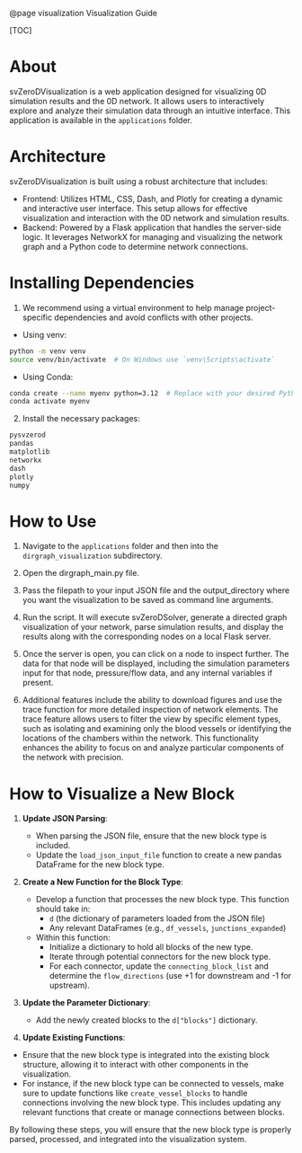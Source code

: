 @page visualization Visualization Guide

[TOC]

# About

svZeroDVisualization is a web application designed for visualizing 0D simulation results and the 0D network. It allows users to interactively explore and analyze their simulation data through an intuitive interface. 
This application is available in the  `applications` folder.


# Architecture
svZeroDVisualization is built using a robust architecture that includes:
- Frontend: Utilizes HTML, CSS, Dash, and Plotly for creating a dynamic and interactive user interface. This setup allows for effective visualization and interaction with the 0D network and simulation results.
- Backend: Powered by a Flask application that handles the server-side logic. It leverages NetworkX for managing and visualizing the network graph and a Python code to determine network connections.

# Installing Dependencies 
1. We recommend using a virtual environment to help manage project-specific 
dependencies and avoid conflicts with other projects.
- Using venv:
```bash
python -m venv venv
source venv/bin/activate  # On Windows use `venv\Scripts\activate`
```
- Using Conda:
```bash
conda create --name myenv python=3.12  # Replace with your desired Python version
conda activate myenv
```

2. Install the necessary packages:
```bash
pysvzerod
pandas
matplotlib
networkx
dash
plotly
numpy
```


# How to Use
1. Navigate to the `applications` folder and then into the `dirgraph_visualization` subdirectory.

2. Open the dirgraph_main.py file.

3. Pass the filepath to your input JSON file and the output_directory where you want the visualization to be saved as command line arguments.

4. Run the script. It will execute svZeroDSolver, generate a directed graph visualization of your network, parse simulation results, 
and display the results along with the corresponding nodes on a local Flask server.

5. Once the server is open, you can click on a node to inspect further. The data for that node will be displayed, including the simulation parameters input for that node, pressure/flow data, and any internal variables if present.

6. Additional features include the ability to download figures and use the trace function 
for more detailed inspection of network elements. The trace feature allows users to filter the 
view by specific element types, such as isolating and examining only the blood vessels or 
identifying the locations of the chambers within the network. This functionality enhances the 
ability to focus on and analyze particular components of the network with precision.

   
# How to Visualize a New Block
1. **Update JSON Parsing**:
   - When parsing the JSON file, ensure that the new block type is included. 
   - Update the `load_json_input_file` function to create a new pandas DataFrame for the new block type.

2. **Create a New Function for the Block Type**:
   - Develop a function that processes the new block type. This function should take in:
     - `d` (the dictionary of parameters loaded from the JSON file)
     - Any relevant DataFrames (e.g., `df_vessels`, `junctions_expanded`)
   - Within this function:
     - Initialize a dictionary to hold all blocks of the new type.
     - Iterate through potential connectors for the new block type.
     - For each connector, update the `connecting_block_list` and determine the `flow_directions` (use +1 for downstream and -1 for upstream).

3. **Update the Parameter Dictionary**:
   - Add the newly created blocks to the `d["blocks"]` dictionary.
   
4. **Update Existing Functions**:
- Ensure that the new block type is integrated into the existing block structure, allowing it to interact with other components in the visualization.
- For instance, if the new block type can be connected to vessels, make sure to update functions like `create_vessel_blocks` to handle connections involving the new block type. 
This includes updating any relevant functions that create or manage connections between blocks.

By following these steps, you will ensure that the new block type is properly parsed, processed, and integrated into the visualization system.
